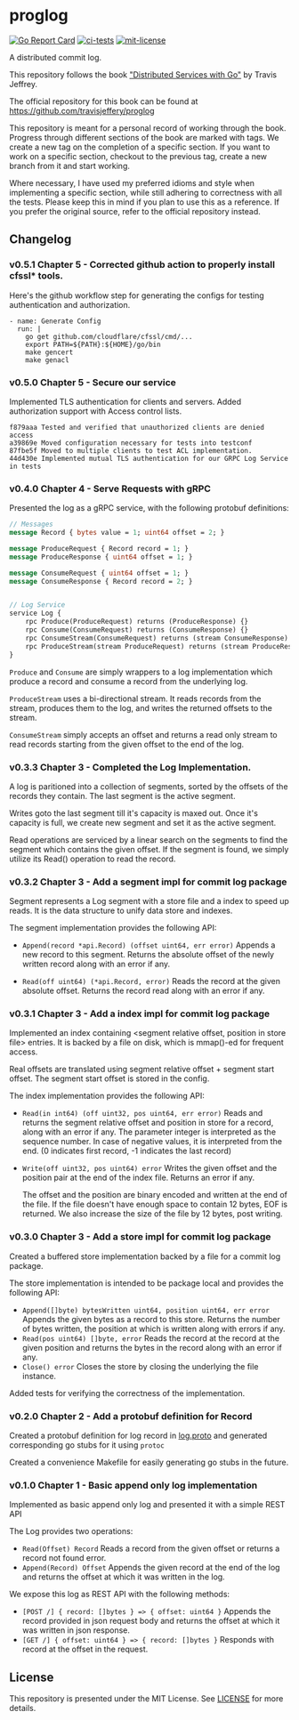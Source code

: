 # proglog
[![Go Report Card](https://goreportcard.com/badge/github.com/arindas/proglog)](https://goreportcard.com/report/github.com/arindas/proglog)
[![ci-tests](https://github.com/arindas/proglog/actions/workflows/ci-tests.yml/badge.svg)](https://github.com/arindas/proglog/actions/workflows/ci-tests.yml)
[![mit-license](https://img.shields.io/badge/License-MIT-green.svg)](https://img.shields.io/badge/License-MIT-green.svg)

A distributed commit log.

This repository follows the book 
["Distributed Services with Go"](https://pragprog.com/titles/tjgo/distributed-services-with-go/) 
by Travis Jeffrey.

The official repository for this book can be found at https://github.com/travisjeffery/proglog 

This repository is meant for a personal record of working through the book. Progress through
different sections of the book are marked with tags. We create a new tag on the completion of a 
specific section. If you want to work on a specific section,
checkout to the previous tag, create a new branch from it and start working.

Where necessary, I have used my preferred idioms and style when implementing a specific section,
while still adhering to correctness with all the tests. Please keep this in mind if you plan to
use this as a reference. If you prefer the original source, refer to the official repository instead.

## Changelog

### v0.5.1 Chapter 5 - Corrected github action to properly install cfssl* tools.
Here's the github workflow step for generating the configs for testing authentication and authorization.

```
- name: Generate Config
  run: |
    go get github.com/cloudflare/cfssl/cmd/... 
    export PATH=${PATH}:${HOME}/go/bin
    make gencert
    make genacl
```

### v0.5.0 Chapter 5 - Secure our service
Implemented TLS authentication for clients and servers. Added authorization support with Access control lists.

```
f879aaa Tested and verified that unauthorized clients are denied access
a39869e Moved configuration necessary for tests into testconf
87fbe5f Moved to multiple clients to test ACL implementation.
44d430e Implemented mutual TLS authentication for our GRPC Log Service in tests
```

### v0.4.0 Chapter 4 - Serve Requests with gRPC
Presented the log as a gRPC service, with the following protobuf definitions:
```proto
// Messages
message Record { bytes value = 1; uint64 offset = 2; }

message ProduceRequest { Record record = 1; }
message ProduceResponse { uint64 offset = 1; }

message ConsumeRequest { uint64 offset = 1; }
message ConsumeResponse { Record record = 2; }


// Log Service
service Log {
    rpc Produce(ProduceRequest) returns (ProduceResponse) {}
    rpc Consume(ConsumeRequest) returns (ConsumeResponse) {}
    rpc ConsumeStream(ConsumeRequest) returns (stream ConsumeResponse) {}
    rpc ProduceStream(stream ProduceRequest) returns (stream ProduceResponse) {}
}
```

`Produce` and `Consume` are simply wrappers to a log implementation which produce a record and consume
a record from the underlying log.

`ProduceStream` uses a bi-directional stream. It reads records from the stream, produces them to the
log, and writes the returned offsets to the stream.

`ConsumeStream` simply accepts an offset and returns a read only stream to read records starting from
the given offset to the end of the log.
   

### v0.3.3 Chapter 3 - Completed the Log Implementation.
A log is paritioned into a collection of segments, sorted by the offsets
of the records they contain. The last segment is the active segment.

Writes goto the last segment till it's capacity is maxed out. Once it's
capacity is full, we create new segment and set it as the active segment.

Read operations are serviced by a linear search on the segments to find
the segment which contains the given offset. If the segment is found, we
simply utilize its Read() operation to read the record.

### v0.3.2 Chapter 3 - Add a segment impl for commit log package
Segment represents a Log segment with a store file and a index to speed up reads. It is
the data structure to unify data store and indexes.

The segment implementation provides the following API:
- `Append(record *api.Record) (offset uint64, err error)` 
  Appends a new record to this segment. Returns the absolute offset of
  the newly written record along with an error if any.

- `Read(off uint64) (*api.Record, error)`
  Reads the record at the given absolute offset. Returns the record read
  along with an error if any.

### v0.3.1 Chapter 3 - Add a index impl for commit log package
Implemented an index containing <segment relative offset, position in store file> entries.
It is backed by a file on disk, which is mmap()-ed for frequent access.

Real offsets are translated using segment relative offset + segment start offset. The
segment start offset is stored in the config.

The index implementation provides the following API:
- `Read(in int64) (off uint32, pos uint64, err error)`
  Reads and returns the segment relative offset and position in store for a record,
  along with an error if any.
  The parameter integer is interpreted as the sequence number. In case of negative
  values, it is interpreted from the end.
  (0 indicates first record, -1 indicates the last record)
 
- `Write(off uint32, pos uint64) error`
  Writes the given offset and the position pair at the end of the index file.
  Returns an error if any.
  
  The offset and the position are binary encoded and written at the end of
  the file. If the file doesn't have enough space to contain 12 bytes, EOF
  is returned. We also increase the size of the file by 12 bytes, post writing.

### v0.3.0 Chapter 3 - Add a store impl for commit log package
Created a buffered store implementation backed by a file for a commit log package.

The store implementation is intended to be package local and provides the following API:
- `Append([]byte) bytesWritten uint64, position uint64, err error`
  Appends the given bytes as a record to this store. Returns the number of bytes written,
  the position at which is written along with errors if any.
- `Read(pos uint64) []byte, error`
  Reads the record at the record at the given position and returns the bytes in the record
  along with an error if any.
- `Close() error`
  Closes the store by closing the underlying the file instance.

Added tests for verifying the correctness of the implementation.

### v0.2.0 Chapter 2 - Add a protobuf definition for Record
Created a protobuf definition for log record in [log.proto](./api/v1/log.proto) and generated
corresponding go stubs for it using `protoc`

Created a convenience Makefile for easily generating go stubs in the future.

### v0.1.0 Chapter 1 - Basic append only log implementation
Implemented as basic append only log and presented it with a simple REST API

The Log provides two operations:
- `Read(Offset) Record`
  Reads a record from the given offset or returns a record not found error.
- `Append(Record) Offset`
  Appends the given record at the end of the log and returns the offset at
  which it was written in the log.

We expose this log as REST API with the following methods:
- `[POST /] { record: []bytes } => { offset: uint64 }`
  Appends the record provided in json request body and returns the offset at
  which it was written in json response.
- `[GET /] { offset: uint64 } => { record: []bytes }`
  Responds with record at the offset in the request.

## License
This repository is presented under the MIT License. See [LICENSE](./LICENSE) for more details.
